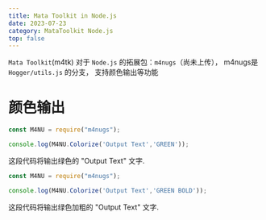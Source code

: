 ```yaml
---
title: Mata Toolkit in Node.js
date: 2023-07-23
category: MataToolkit Node.js
top: false
---
```

```Mata Toolkit```(m4tk) 对于 ```Node.js``` 的拓展包：```m4nugs```（尚未上传），
m4nugs是 ```Hogger/utils.js``` 的分支，
支持颜色输出等功能

<!--more-->
# 颜色输出

```js
const M4NU = require("m4nugs");

console.log(M4NU.Colorize('Output Text','GREEN'));
```
这段代码将输出绿色的 "Output Text" 文字.

```js
const M4NU = require("m4nugs");

console.log(M4NU.Colorize('Output Text','GREEN BOLD'));
```
这段代码将输出绿色加粗的 "Output Text" 文字.